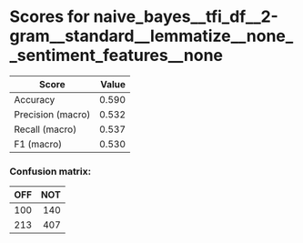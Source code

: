 # Scores for naive_bayes__tfi_df__2-gram__standard__lemmatize__none__sentiment_features__none
|      Score      |Value|
|-----------------|----:|
|Accuracy         |0.590|
|Precision (macro)|0.532|
|Recall (macro)   |0.537|
|F1 (macro)       |0.530|

### Confusion matrix:
|OFF|NOT|
|--:|--:|
|100|140|
|213|407|
